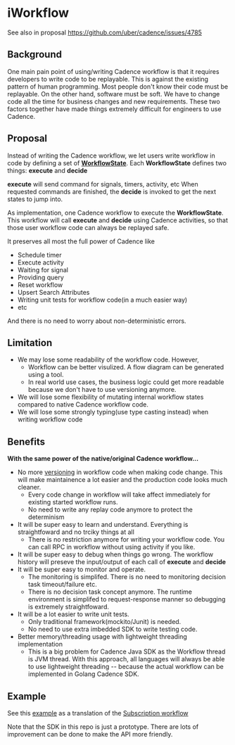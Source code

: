 # iWorkflow  

See also in proposal https://github.com/uber/cadence/issues/4785

## Background

One main pain point of using/writing Cadence workflow is that it requires developers to write code to be replayable. This is against the existing pattern of human programming. 
Most people don't know their code must be replayable. On the other hand, software must be soft. We have to change code all the time for business changes and new requirements. 
These two factors together have made things extremely difficult for engineers to use Cadence. 

## Proposal

Instead of writing the Cadence workflow, we let users write workflow in code by defining a set of **[WorkflowState](https://github.com/longquanzheng/iwf/blob/main/src/com/iwf/WorkflowState.java)**. 
Each **WorkflowState** defines two things: **execute** and **decide** 

**execute** will send command for signals, timers, activity, etc 
When requested commands are finished, the **decide** is invoked to get the next states to jump into. 

As implementation, one Cadence workflow to execute the **WorkflowState**. 
This workflow will call **execute** and **decide**  using Cadence activities, so that those user workflow code can always be replayed safe. 


It preserves all most the full power of Cadence like 
* Schedule timer
* Execute activity
* Waiting for signal
* Providing query
* Reset workflow 
* Upsert Search Attributes
* Writing unit tests for workflow code(in a much easier way) 
* etc

And there is no need to worry about non-deterministic errors. 

## Limitation

* We may lose some readability of the workflow code. However, 
  * Workflow can be better visulized. A flow diagram can be generated using a tool. 
  * In real world use cases, the business logic could get more readable because we don't have to use versioning anymore. 
* We will lose some flexibility of mutating internal workflow states compared to native Cadence workflow code. 
* We will lose some strongly typing(use type casting instead) when writing workflow code

## Benefits

**With the same power of the native/original Cadence workflow...**

* No more [versioning](https://stackoverflow.com/questions/65007136/uber-cadence-workflow-versioning/65029001#65029001) in workflow code when making code change. This will make maintainence a lot easier and the production code looks much cleaner.
  * Every code change in workflow will take affect immediately for existing started workflow runs. 
  * No need to write any replay code anymore to protect the determinism
* It will be super easy to learn and understand. Everything is straightfoward and no trciky things at all
  * There is no restriction anymore for writing your workflow code. You can call RPC in workflow without using activity if you like. 
* It will be super easy to debug when things go wrong. The workflow history will preseve the input/output of each call of **execute** and **decide** 
* It will be super easy to monitor and operate. 
  * The monitoring is simplifed. There is no need to monitoring decision task timeout/failure etc.
  * There is no decision task concept anymore. The runtime environment is simplifed to request-response manner so debugging is extremely straightfoward. 
* It will be a lot easier to write unit tests. 
  * Only traditional framework(mockito/Junit) is needed.
  * No need to use extra imbedded SDK to write testing code. 
* Better memory/threading usage with lightweight threading implementation 
  * This is a big problem for Cadence Java SDK as the Workflow thread is JVM thread. With this approach, all languages will always be able to use lightweight threading -- because the actual workflow can be implemented in Golang Cadence SDK. 


## Example
See this [example](https://github.com/longquanzheng/iwf/blob/main/src/com/iwf/demo/subscription) as a translation
of the [Subscription workflow](https://cadenceworkflow.io/docs/concepts/workflows/#example)

Note that the SDK in this repo is just a prototype. There are lots of improvement can be done to make the API more
friendly. 
